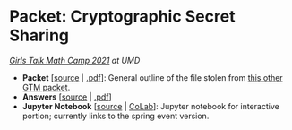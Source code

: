 # Packet: Cryptographic Secret Sharing
*[Girls Talk Math Camp 2021](http://gtm.math.umd.edu/virtualcamp2021.html) at UMD*

- **Packet** [[source](main.tex) | [.pdf](main.pdf)]: General outline of the file stolen from [this other GTM packet](https://github.com/Girls-Talk-Math/curriculum/tree/master/RSA-Encryption-Cryptography). 
- **Answers** [[source](answers.tex) | [.pdf](answers.pdf)]
- **Jupyter Notebook** [[source](../spring/ShamirSS.ipynb) | [CoLab](https://colab.research.google.com/drive/18NxRFaAb3H65EaUUPwlHN7pQFXYvsy6n?usp=sharing)]: Jupyter notebook for interactive portion; currently links to the spring event version.
